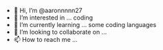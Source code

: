 - 👋 Hi, I’m @aaronnnnn27
- 👀 I’m interested in ... coding 
- 🌱 I’m currently learning ... some coding languages
- 💞️ I’m looking to collaborate on ... 
- 📫 How to reach me ... 

<!---
aaronnnnn27/aaronnnnn27 is a ✨ special ✨ repository because its `README.md` (this file) appears on your GitHub profile.
You can click the Preview link to take a look at your changes.
--->
